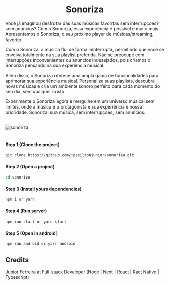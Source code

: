 <h1 align="center">Sonoriza</h1>

<p>Você já imaginou desfrutar das suas músicas favoritas sem interrupções? sem anúncios? Com o Sonoriza, essa experiência é possível e muito mais. Apresentamos o Sonoriza, o seu próximo player de músicas/streaming, favorito.</p>

<p>Com o Sonoriza, a música flui de forma ininterrupta, permitindo que você se envolva totalmente na sua playlist preferida. Não se preocupe com interrupções inconvenientes ou anúncios indesejados, pois criamos o Sonoriza pensando na sua experiência musical.</p>

<p>Além disso, o Sonoriza oferece uma ampla gama de funcionalidades para aprimorar sua experiência musical. Personalize suas playlists, descubra novas músicas e crie um ambiente sonoro perfeito para cada momento do seu dia, sem qualquer custo.</p>

<p>Experimente o Sonoriza agora e mergulhe em um universo musical sem limites, onde a música é a protagonista e sua experiência é nossa prioridade. Sonoriza: sua música, sem interrupções, sem anúncios.</p>

<br/>


<div>
  <img src="https://i.ibb.co/tpdj7k6/sonoriza.png" alt="sonoriza" border="0">  
</div>

<br/>

#### Step 1 (Clone the project)
```sh
git clone https://github.com/joseiltonjunior/sonoriza.git
```
#### Step 2 (Open a project)
```sh
cd sonoriza
```
#### Step 3 (Install yours dependencies)
```sh
npm i or yarn 
```
#### Step 4 (Run server)
```sh
npm run start or yarn start
```
#### Step 5 (Open in android) 
```sh
npm run android or yarn android
```

<!-- ## Utils

#### I (Run tests CMD) 
```sh
npm run test or yarn test
``` -->

<!-- #### II (Run tests UI) 
```sh
npm run test:ui or yarn test:ui
``` -->

<!-- #### III (Run coverage tests ) 
```sh
npm run test:coverage or yarn test:coverage
``` -->

## Credits

<a href="https://ferreirajr.tech/" target="_blank">Junior Ferreira</a> at Full-stack Developer (Node | Next | React | Ract Native | Typescript)

